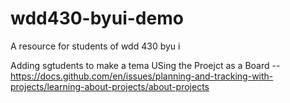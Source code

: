 # wdd430-byui-demo
A resource for students of wdd 430 byu i 



Adding sgtudents to make a tema
USing the Proejct as a Board -- https://docs.github.com/en/issues/planning-and-tracking-with-projects/learning-about-projects/about-projects
